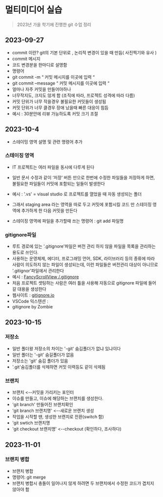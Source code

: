 # 멀티미디어 실습

> 2023년 가을 학기에 진행한  git 수업 정리

## 2023-09-27

- commit 이란? git의 기본 단위로 , 논리적 변경이 있을 때 만듬( 사진찍기와 유사 )
- commit 메시지
- 코드 변경분을 한마디로 설명함
- 명령어
- git commit -m “ 커밋 메시지를 이곳에 입력 “
- git commit –message “  커밋 메시지를 이곳에 입력 “
- 얼마나 자주 커밋을 만들어야하나
- 너무작지도, 크지도 않게 함 (조직에 따라, 프로젝트 성격에 따라 다름)
- 커밋 단위가 너무 작을경우 불필요한 커밋들이 생성됨
- 커밋 단위가 너무 클경우 장애 났을때 빠른 대응이 힘듬
- 예시 : 30분안에 리뷰 가능하도록 커밋 크기 조절

## 2023-10-4

- 스테이밍 영역 설명 및 관련 명령어 추가

### 스테이징 영역

- IT 프로젝트는 여러 파일을 동시에 다루게 된다
- 일반 문서 수정과 같이 ‘저장’ 버튼 만으로 한번에 수정한 파일들을 저장하게 하면, 불필요한 파일들이 커밋에 포함되는 일들이 발생한다
- 예시 : '.vs' = visual studio 로 프로젝트를  열었을 때 자동 생성되는 폴더

- 그래서 staging area 라는 영역을 따로 두고 커밋에 포함시킬 코드 만 스테이징 영역에 추가하게 한 다음 커밋을 만든다
- 스테이징 영역에 파일을 추가할때 쓰는 명령어 : git add 파일명

### gitignore파일

- 루트 경로에 있는 '.gitignore'파일은 버전 관리 하지 않을 파일을 목록을 관리하는 용도로 쓰인다.
- 사용하는 운영체제, 에디터, 프로그래밍 언어, SDK, 라이브러리 등의 종류에 따라 사람이 의도하지 않는 파일이 생성되는데, 이런 파일들은 버전관리 대상이 아니므로 '.gitignor'파일에서 관리한다
- 예시 : [FancyScrollView
/.gitignore](https://github.com/setchi/FancyScrollView/blob/master/.gitignore)
- 처음 프로젝트 셋팅하는 사람은 여러 틀을 사용해 자동으로 gitignore 파일에 들어갈 대용을 생성한다
- 웹사이트 : [gitignore.io](https://www.toptal.com/developers/gitignore)
- VSCode 익스텐션 :
- gitignore by Zombie

## 2023-10-15

### 저장소

- 일반 폴더왕 저장소의 차이는 '-git' 숨김폴더가 없냐 있냐이다
- 일반 폴더는 '-git' 숨길폴더가 없음
- 저장소는 'git' 숨김 폴더가 있음
- '.git'숨김폴더를 삭제하면 커밋 이력등도 같이 삭제됨

### 브랜치

- 브랜치 <--커밋을 가리키는 포인터
- 이슈를 만들고, 이슈에 해당하는 브랜치를 생성한다.
- 'git branch' 만들어진 브랜치확인
- 'git branch 브랜치명' <--새로운 브랜치 생성
- 작업을 시작할 땐, 생성한 브랜치로 전환(switch 함)
- 'git swtich 브랜치명
- 'git checkout 브랜치명' <--checkout (확인하다, 조사하다)  

## 2023-11-01

### 브랜치 병합

- 브랜치 병합
- 명령어: git merge
- 브랜치 병합시 충돌이 일어나지 않게 하려면 두 브랜치에서 수정한 코드가 겹치지 않아야 함
